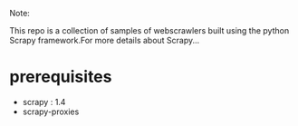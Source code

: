 Note:

This repo is a collection of samples of webscrawlers built using the python Scrapy framework.For more details about Scrapy...


# prerequisites
- scrapy : 1.4
- scrapy-proxies

